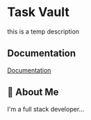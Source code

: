 
# Task Vault

this is a temp description




## Documentation

[Documentation](https://linktodocumentation)


## 🚀 About Me
I'm a full stack developer...
